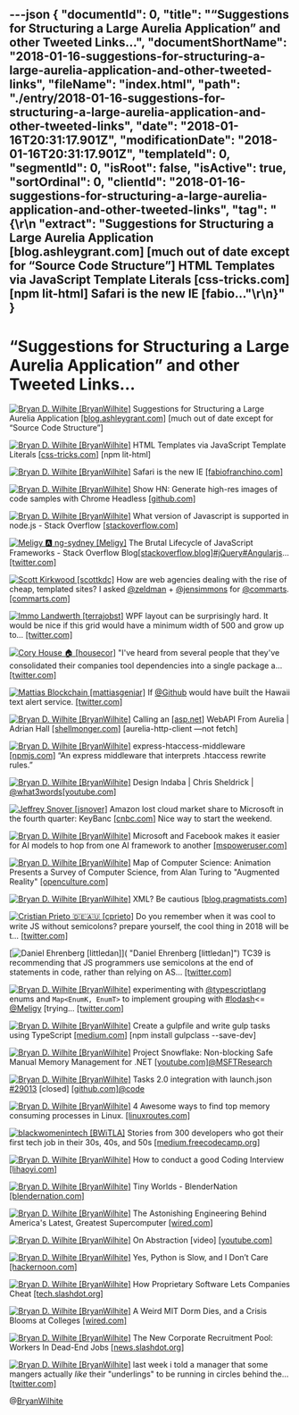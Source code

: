 ---json
{
  "documentId": 0,
  "title": "“Suggestions for Structuring a Large Aurelia Application” and other Tweeted Links…",
  "documentShortName": "2018-01-16-suggestions-for-structuring-a-large-aurelia-application-and-other-tweeted-links",
  "fileName": "index.html",
  "path": "./entry/2018-01-16-suggestions-for-structuring-a-large-aurelia-application-and-other-tweeted-links",
  "date": "2018-01-16T20:31:17.901Z",
  "modificationDate": "2018-01-16T20:31:17.901Z",
  "templateId": 0,
  "segmentId": 0,
  "isRoot": false,
  "isActive": true,
  "sortOrdinal": 0,
  "clientId": "2018-01-16-suggestions-for-structuring-a-large-aurelia-application-and-other-tweeted-links",
  "tag": "{\r\n  \"extract\": \"Suggestions for Structuring a Large Aurelia Application [blog.ashleygrant.com] [much out of date except for “Source Code Structure”]        HTML Templates via JavaScript Template Literals [css-tricks.com] [npm lit-html]        Safari is the new IE [fabio...\"\r\n}"
}
---

# “Suggestions for Structuring a Large Aurelia Application” and other Tweeted Links…

[<img alt="Bryan D. Wilhite [BryanWilhite]" src="https://songhay.blob.core.windows.net/shared-social-twitter/BryanWilhite.jpeg">](http://songhayblog.azurewebsites.net/ "Bryan D. Wilhite [BryanWilhite]") Suggestions for Structuring a Large Aurelia Application [[blog.ashleygrant.com]](https://blog.ashleygrant.com/2016/04/19/suggestions-for-structuring-a-large-aurelia-application/) [much out of date except for “Source Code Structure”]

[<img alt="Bryan D. Wilhite [BryanWilhite]" src="https://songhay.blob.core.windows.net/shared-social-twitter/BryanWilhite.jpeg">](http://songhayblog.azurewebsites.net/ "Bryan D. Wilhite [BryanWilhite]") HTML Templates via JavaScript Template Literals [[css-tricks.com]](https://css-tricks.com/html-templates-via-javascript-template-literals/) [npm lit-html]

[<img alt="Bryan D. Wilhite [BryanWilhite]" src="https://songhay.blob.core.windows.net/shared-social-twitter/BryanWilhite.jpeg">](http://songhayblog.azurewebsites.net/ "Bryan D. Wilhite [BryanWilhite]") Safari is the new IE [[fabiofranchino.com]](http://fabiofranchino.com/blog/css-height-parent-flex-safari-issue/)

[<img alt="Bryan D. Wilhite [BryanWilhite]" src="https://songhay.blob.core.windows.net/shared-social-twitter/BryanWilhite.jpeg">](http://songhayblog.azurewebsites.net/ "Bryan D. Wilhite [BryanWilhite]") Show HN: Generate high-res images of code samples with Chrome Headless [[github.com]](https://github.com/mplewis/src2png)

[<img alt="Bryan D. Wilhite [BryanWilhite]" src="https://songhay.blob.core.windows.net/shared-social-twitter/BryanWilhite.jpeg">](http://songhayblog.azurewebsites.net/ "Bryan D. Wilhite [BryanWilhite]") What version of Javascript is supported in node.js - Stack Overflow [[stackoverflow.com]](https://stackoverflow.com/questions/5139168/what-version-of-javascript-is-supported-in-node-js)

[<img alt="Meligy 🅰️ ng-sydney [Meligy]" src="https://songhay.blob.core.windows.net/shared-social-twitter/Meligy.jpeg">](https://www.gurustop.net/ "Meligy 🅰️ ng-sydney [Meligy]") The Brutal Lifecycle of JavaScript Frameworks - Stack Overflow Blog[[stackoverflow.blog]](https://stackoverflow.blog/2018/01/11/brutal-lifecycle-javascript-frameworks/)[#jQuery](http://twitter.com/search?q=%23jQuery)[#Angularjs](http://twitter.com/search?q=%23Angularjs)… [[twitter.com]](https://twitter.com/i/web/status/952511041526644736)

[<img alt="Scott Kirkwood [scottkdc]" src="https://songhay.blob.core.windows.net/shared-social-twitter/scottkdc.jpeg">](http://scottkirkwood.work/ "Scott Kirkwood [scottkdc]") How are web agencies dealing with the rise of cheap, templated sites? I asked [@zeldman](http://twitter.com/zeldman) + [@jensimmons](http://twitter.com/jensimmons) for [@commarts](http://twitter.com/commarts).[[commarts.com]](https://www.commarts.com/columns/feeling-the-squeeze)

[<img alt="Immo Landwerth [terrajobst]" src="https://songhay.blob.core.windows.net/shared-social-twitter/terrajobst.jpg">](http://immo.landwerth.net/ "Immo Landwerth [terrajobst]") WPF layout can be surprisingly hard. It would be nice if this grid would have a minimum width of 500 and grow up to… [[twitter.com]](https://twitter.com/i/web/status/953035196005212160)

[<img alt="Cory House 🏠 [housecor]" src="https://songhay.blob.core.windows.net/shared-social-twitter/housecor.jpg">](http://www.reactjsconsulting.com/ "Cory House 🏠 [housecor]") "I've heard from several people that they've consolidated their companies tool dependencies into a single package a… [[twitter.com]](https://twitter.com/i/web/status/952981646868930561)

[<img alt="Mattias Blockchain [mattiasgeniar]" src="https://songhay.blob.core.windows.net/shared-social-twitter/mattiasgeniar.png">](http://ma.ttias.be/ "Mattias Blockchain [mattiasgeniar]") If [@Github](http://twitter.com/Github) would have built the Hawaii text alert service. [[twitter.com]](https://twitter.com/mattiasgeniar/status/952929404925202432/photo/1)

[<img alt="Bryan D. Wilhite [BryanWilhite]" src="https://songhay.blob.core.windows.net/shared-social-twitter/BryanWilhite.jpeg">](http://songhayblog.azurewebsites.net/ "Bryan D. Wilhite [BryanWilhite]") Calling an [[asp.net]](http://ASP.NET) WebAPI From Aurelia | Adrian Hall [[shellmonger.com]](https://shellmonger.com/2015/07/16/calling-an-asp-net-webapi-from-aurelia/) [aurelia-http-client —not fetch]

[<img alt="Bryan D. Wilhite [BryanWilhite]" src="https://songhay.blob.core.windows.net/shared-social-twitter/BryanWilhite.jpeg">](http://songhayblog.azurewebsites.net/ "Bryan D. Wilhite [BryanWilhite]") express-htaccess-middleware [[npmjs.com]](https://www.npmjs.com/package/express-htaccess-middleware) “An express middleware that interprets .htaccess rewrite rules.”

[<img alt="Bryan D. Wilhite [BryanWilhite]" src="https://songhay.blob.core.windows.net/shared-social-twitter/BryanWilhite.jpeg">](http://songhayblog.azurewebsites.net/ "Bryan D. Wilhite [BryanWilhite]") Design Indaba | Chris Sheldrick | [@what3words](http://twitter.com/what3words)[[youtube.com]](https://www.youtube.com/watch?v=hKh7DcQnuTE)

[<img alt="Jeffrey Snover [jsnover]" src="https://songhay.blob.core.windows.net/shared-social-twitter/jsnover.jpg">](http://jsnover.com/ "Jeffrey Snover [jsnover]") Amazon lost cloud market share to Microsoft in the fourth quarter: KeyBanc [[cnbc.com]](https://www.cnbc.com/2018/01/12/amazon-lost-cloud-market-share-to-microsoft-in-the-fourth-quarter-keybanc.html) Nice way to start the weekend.

[<img alt="Bryan D. Wilhite [BryanWilhite]" src="https://songhay.blob.core.windows.net/shared-social-twitter/BryanWilhite.jpeg">](http://songhayblog.azurewebsites.net/ "Bryan D. Wilhite [BryanWilhite]") Microsoft and Facebook makes it easier for AI models to hop from one AI framework to another [[mspoweruser.com]](https://mspoweruser.com/microsoft-joins-hands-facebook-standardize-ai-framework-ecosystem/)

[<img alt="Bryan D. Wilhite [BryanWilhite]" src="https://songhay.blob.core.windows.net/shared-social-twitter/BryanWilhite.jpeg">](http://songhayblog.azurewebsites.net/ "Bryan D. Wilhite [BryanWilhite]") Map of Computer Science: Animation Presents a Survey of Computer Science, from Alan Turing to "Augmented Reality" [[openculture.com]](http://www.openculture.com/2017/09/the-map-of-computer-science.html)

[<img alt="Bryan D. Wilhite [BryanWilhite]" src="https://songhay.blob.core.windows.net/shared-social-twitter/BryanWilhite.jpeg">](http://songhayblog.azurewebsites.net/ "Bryan D. Wilhite [BryanWilhite]") XML? Be cautious [[blog.pragmatists.com]](https://blog.pragmatists.com/xml-be-cautious-69a981fdc56a)

[<img alt="Cristian Prieto 🇩🇪🇦🇺 [cprieto]" src="https://songhay.blob.core.windows.net/shared-social-twitter/cprieto.jpg">](http://www.cprieto.com/ "Cristian Prieto 🇩🇪🇦🇺 [cprieto]") Do you remember when it was cool to write JS without semicolons? prepare yourself, the cool thing in 2018 will be t… [[twitter.com]](https://twitter.com/i/web/status/951757593042718720)

[<img alt="Daniel Ehrenberg [littledan]" src="https://songhay.blob.core.windows.net/shared-social-twitter/littledan.jpg">]( "Daniel Ehrenberg [littledan]") TC39 is recommending that JS programmers use semicolons at the end of statements in code, rather than relying on AS… [[twitter.com]](https://twitter.com/i/web/status/951523844262637568)

[<img alt="Bryan D. Wilhite [BryanWilhite]" src="https://songhay.blob.core.windows.net/shared-social-twitter/BryanWilhite.jpeg">](http://songhayblog.azurewebsites.net/ "Bryan D. Wilhite [BryanWilhite]") experimenting with [@typescriptlang](http://twitter.com/typescriptlang) enums and `Map<EnumK, EnumT>` to implement grouping with [#lodash](http://twitter.com/search?q=%23lodash)<= [@Meligy](http://twitter.com/Meligy) [trying… [[twitter.com]](https://twitter.com/i/web/status/951282270362509313)

[<img alt="Bryan D. Wilhite [BryanWilhite]" src="https://songhay.blob.core.windows.net/shared-social-twitter/BryanWilhite.jpeg">](http://songhayblog.azurewebsites.net/ "Bryan D. Wilhite [BryanWilhite]") Create a gulpfile and write gulp tasks using TypeScript [[medium.com]](https://medium.com/@pleerock/create-a-gulpfile-and-write-gulp-tasks-using-typescript-f08edebcac57) [npm install gulpclass --save-dev]

[<img alt="Bryan D. Wilhite [BryanWilhite]" src="https://songhay.blob.core.windows.net/shared-social-twitter/BryanWilhite.jpeg">](http://songhayblog.azurewebsites.net/ "Bryan D. Wilhite [BryanWilhite]") Project Snowflake: Non-blocking Safe Manual Memory Management for .NET [[youtube.com]](https://www.youtube.com/watch?v=lv1FsOVhvjU)[@MSFTResearch](http://twitter.com/MSFTResearch)

[<img alt="Bryan D. Wilhite [BryanWilhite]" src="https://songhay.blob.core.windows.net/shared-social-twitter/BryanWilhite.jpeg">](http://songhayblog.azurewebsites.net/ "Bryan D. Wilhite [BryanWilhite]") Tasks 2.0 integration with launch.json [#29013](http://twitter.com/search?q=%2329013) [closed] [[github.com]](https://github.com/Microsoft/vscode/issues/29013)[@code](http://twitter.com/code)

[<img alt="Bryan D. Wilhite [BryanWilhite]" src="https://songhay.blob.core.windows.net/shared-social-twitter/BryanWilhite.jpeg">](http://songhayblog.azurewebsites.net/ "Bryan D. Wilhite [BryanWilhite]") 4 Awesome ways to find top memory consuming processes in Linux. [[linuxroutes.com]](https://linuxroutes.com/4-awesome-ways-to-find-top-memory-consuming-processes-in-linux/)

[<img alt="blackwomenintech [BWiTLA]" src="https://songhay.blob.core.windows.net/shared-social-twitter/BWiTLA.jpeg">](http://www.blackwomenintech.org/ "blackwomenintech [BWiTLA]") Stories from 300 developers who got their first tech job in their 30s, 40s, and 50s [[medium.freecodecamp.org]](https://medium.freecodecamp.org/stories-from-300-developers-who-got-their-first-tech-job-in-their-30s-40s-and-50s-64306eb6bb27)

[<img alt="Bryan D. Wilhite [BryanWilhite]" src="https://songhay.blob.core.windows.net/shared-social-twitter/BryanWilhite.jpeg">](http://songhayblog.azurewebsites.net/ "Bryan D. Wilhite [BryanWilhite]") How to conduct a good Coding Interview [[lihaoyi.com]](http://www.lihaoyi.com/post/HowtoconductagoodProgrammingInterview.html)

[<img alt="Bryan D. Wilhite [BryanWilhite]" src="https://songhay.blob.core.windows.net/shared-social-twitter/BryanWilhite.jpeg">](http://songhayblog.azurewebsites.net/ "Bryan D. Wilhite [BryanWilhite]") Tiny Worlds - BlenderNation [[blendernation.com]](https://www.blendernation.com/2017/09/07/tiny-worlds-2/)

[<img alt="Bryan D. Wilhite [BryanWilhite]" src="https://songhay.blob.core.windows.net/shared-social-twitter/BryanWilhite.jpeg">](http://songhayblog.azurewebsites.net/ "Bryan D. Wilhite [BryanWilhite]") The Astonishing Engineering Behind America's Latest, Greatest Supercomputer [[wired.com]](https://www.wired.com/story/the-astonishing-engineering-behind-americas-latest-greatest-supercomputer/)

[<img alt="Bryan D. Wilhite [BryanWilhite]" src="https://songhay.blob.core.windows.net/shared-social-twitter/BryanWilhite.jpeg">](http://songhayblog.azurewebsites.net/ "Bryan D. Wilhite [BryanWilhite]") On Abstraction [video] [[youtube.com]](https://www.youtube.com/watch?v=x9pxbnFC4aQ)

[<img alt="Bryan D. Wilhite [BryanWilhite]" src="https://songhay.blob.core.windows.net/shared-social-twitter/BryanWilhite.jpeg">](http://songhayblog.azurewebsites.net/ "Bryan D. Wilhite [BryanWilhite]") Yes, Python is Slow, and I Don’t Care [[hackernoon.com]](https://hackernoon.com/yes-python-is-slow-and-i-dont-care-13763980b5a1)

[<img alt="Bryan D. Wilhite [BryanWilhite]" src="https://songhay.blob.core.windows.net/shared-social-twitter/BryanWilhite.jpeg">](http://songhayblog.azurewebsites.net/ "Bryan D. Wilhite [BryanWilhite]") How Proprietary Software Lets Companies Cheat [[tech.slashdot.org]](https://tech.slashdot.org/story/17/09/10/2024258/how-proprietary-software-lets-companies-cheat?utm_source=feedly1.0mainlinkanon&utm_medium=feed)

[<img alt="Bryan D. Wilhite [BryanWilhite]" src="https://songhay.blob.core.windows.net/shared-social-twitter/BryanWilhite.jpeg">](http://songhayblog.azurewebsites.net/ "Bryan D. Wilhite [BryanWilhite]") A Weird MIT Dorm Dies, and a Crisis Blooms at Colleges [[wired.com]](https://www.wired.com/story/a-weird-mit-dorm-dies-and-a-crisis-blooms-at-colleges/)

[<img alt="Bryan D. Wilhite [BryanWilhite]" src="https://songhay.blob.core.windows.net/shared-social-twitter/BryanWilhite.jpeg">](http://songhayblog.azurewebsites.net/ "Bryan D. Wilhite [BryanWilhite]") The New Corporate Recruitment Pool: Workers In Dead-End Jobs [[news.slashdot.org]](https://news.slashdot.org/story/17/09/11/2146223/the-new-corporate-recruitment-pool-workers-in-dead-end-jobs?utm_source=feedly1.0mainlinkanon&utm_medium=feed)

[<img alt="Bryan D. Wilhite [BryanWilhite]" src="https://songhay.blob.core.windows.net/shared-social-twitter/BryanWilhite.jpeg">](http://songhayblog.azurewebsites.net/ "Bryan D. Wilhite [BryanWilhite]") last week i told a manager that some mangers actually *like* their "underlings" to be running in circles behind the… [[twitter.com]](https://twitter.com/i/web/status/952775279423844357)

@[BryanWilhite](https://twitter.com/BryanWilhite)
